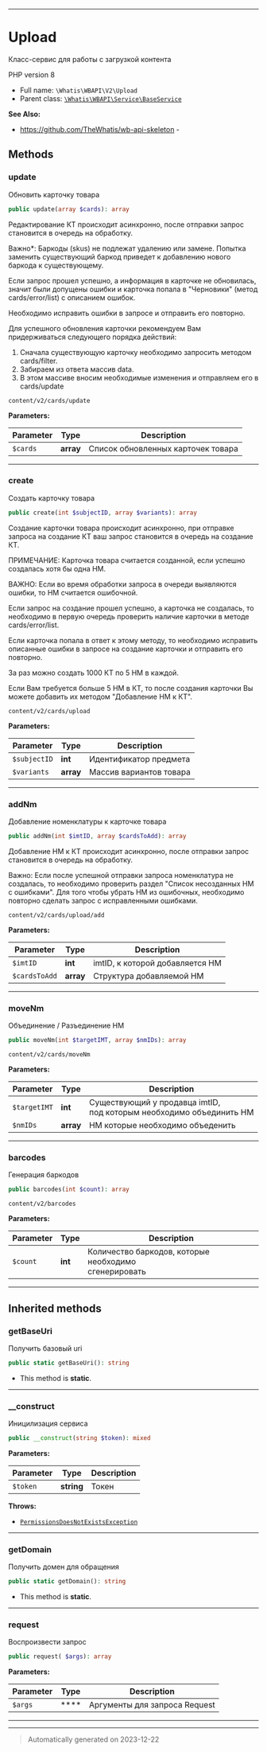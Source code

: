 ***

# Upload

Класс-сервис для работы
с загрузкой контента

PHP version 8

* Full name: `\Whatis\WBAPI\V2\Upload`
* Parent class: [`\Whatis\WBAPI\Service\BaseService`](../Service/BaseService.md)

**See Also:**

* https://github.com/TheWhatis/wb-api-skeleton - 




## Methods


### update

Обновить карточку товара

```php
public update(array $cards): array
```

Редактирование КТ происходит асинхронно, после
отправки запрос становится в очередь на обработку.

Важно*: Баркоды (skus) не подлежат удалению или замене.
Попытка заменить существующий баркод приведет
к добавлению нового баркода к существующему.

Если запрос прошел успешно, а информация в карточке
не обновилась, значит были допущены ошибки и карточка
попала в "Черновики" (метод cards/error/list)
с описанием ошибок.

Необходимо исправить ошибки в запросе и
отправить его повторно.

Для успешного обновления карточки рекомендуем Вам
придерживаться следующего порядка действий:
1. Сначала существующую карточку
необходимо запросить методом cards/filter.
2. Забираем из ответа массив data.
3. В этом массиве вносим необходимые изменения
и отправляем его в cards/update

`content/v2/cards/update`






**Parameters:**

| Parameter | Type | Description |
|-----------|------|-------------|
| `$cards` | **array** | Список обновленных карточек товара |





***

### create

Создать карточку товара

```php
public create(int $subjectID, array $variants): array
```

Создание карточки товара происходит асинхронно,
при отправке запроса на создание КТ ваш запрос
становится в очередь на создание КТ.

ПРИМЕЧАНИЕ: Карточка товара считается созданной,
если успешно создалась хотя бы одна НМ.

ВАЖНО: Если во время обработки запроса в очереди
выявляются ошибки, то НМ считается ошибочной.

Если запрос на создание прошел успешно, а карточка
не создалась, то необходимо в первую очередь проверить
наличие карточки в методе cards/error/list.

Если карточка попала в ответ к этому методу,
то необходимо исправить описанные ошибки в запросе
на создание карточки и отправить его повторно.

За раз можно создать 1000 КТ по 5 НМ в каждой.

Если Вам требуется больше 5 НМ в КТ, то
после создания карточки Вы можете добавить
их методом "Добавление НМ к КТ".

`content/v2/cards/upload`






**Parameters:**

| Parameter | Type | Description |
|-----------|------|-------------|
| `$subjectID` | **int** | Идентификатор предмета |
| `$variants` | **array** | Массив вариантов товара |





***

### addNm

Добавление номенклатуры к карточке товара

```php
public addNm(int $imtID, array $cardsToAdd): array
```

Добавление НМ к КТ происходит асинхронно,
после отправки запрос становится в
очередь на обработку.

Важно: Если после успешной отправки запроса номенклатура
не создалась, то необходимо проверить раздел
"Список несозданных НМ с ошибками".
Для того чтобы убрать НМ из ошибочных,
необходимо повторно сделать запрос с
исправленными ошибками.

`content/v2/cards/upload/add`






**Parameters:**

| Parameter | Type | Description |
|-----------|------|-------------|
| `$imtID` | **int** | imtID, к которой добавляется НМ |
| `$cardsToAdd` | **array** | Структура добавляемой НМ |





***

### moveNm

Объединение / Разъединение НМ

```php
public moveNm(int $targetIMT, array $nmIDs): array
```

`content/v2/cards/moveNm`






**Parameters:**

| Parameter | Type | Description |
|-----------|------|-------------|
| `$targetIMT` | **int** | Существующий у продавца imtID,<br />под которым необходимо объединить НМ |
| `$nmIDs` | **array** | НМ которые необходимо объеденить |





***

### barcodes

Генерация баркодов

```php
public barcodes(int $count): array
```

`content/v2/barcodes`






**Parameters:**

| Parameter | Type | Description |
|-----------|------|-------------|
| `$count` | **int** | Количество баркодов, которые необходимо<br />сгенерировать |





***


## Inherited methods


### getBaseUri

Получить базовый uri

```php
public static getBaseUri(): string
```



* This method is **static**.








***

### __construct

Иницилизация сервиса

```php
public __construct(string $token): mixed
```








**Parameters:**

| Parameter | Type | Description |
|-----------|------|-------------|
| `$token` | **string** | Токен |




**Throws:**

- [`PermissionsDoesNotExistsException`](../Exceptions/PermissionsDoesNotExistsException.md)



***

### getDomain

Получить домен для обращения

```php
public static getDomain(): string
```



* This method is **static**.








***

### request

Воспроизвести запрос

```php
public request( $args): array
```








**Parameters:**

| Parameter | Type | Description |
|-----------|------|-------------|
| `$args` | **** | Аргументы для запроса Request |





***


***
> Automatically generated on 2023-12-22
